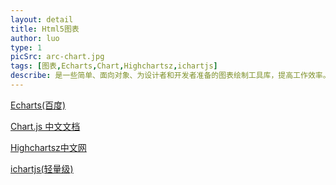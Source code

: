 ```yaml
---
layout: detail
title: Html5图表
author: luo
type: 1
picSrc: arc-chart.jpg
tags: [图表,Echarts,Chart,Highchartsz,ichartjs]
describe: 是一些简单、面向对象、为设计者和开发者准备的图表绘制工具库，提高工作效率。
---
```


[Echarts(百度)][1]

[1]: http://echarts.baidu.com/index.html "Echarts(百度)"

[Chart.js 中文文档][2]

[2]: http://www.bootcss.com/p/chart.js/docs/ "Chart.js 中文文档"

[Highchartsz中文网][3]

[3]: http://www.hcharts.cn/ "Highchartsz中文网"

[ichartjs(轻量级)][4]

[4]: http://www.ichartjs.com/ "ichartjs(轻量级)"